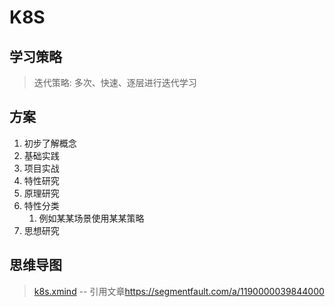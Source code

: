 # K8S

## 学习策略

> 迭代策略: 多次、快速、逐层进行迭代学习

## 方案

1. 初步了解概念
2. 基础实践
3. 项目实战
4. 特性研究
5. 原理研究
6. 特性分类
   1. 例如某某场景使用某某策略
7. 思想研究

## 思维导图

> [k8s.xmind](../../note/k8s/k8s.xmind) -- 引用文章<https://segmentfault.com/a/1190000039844000>
